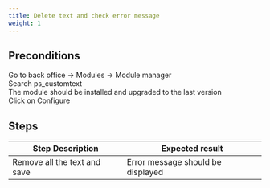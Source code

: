 ```yaml
---
title: Delete text and check error message
weight: 1
---
```


## Preconditions

Go to back office -> Modules -> Module manager\
Search ps_customtext\
The module should be installed and upgraded to the last version\
Click on Configure
## Steps
| Step Description | Expected result |
| ----- | ----- |
| Remove all the text and save | Error message should be displayed |
